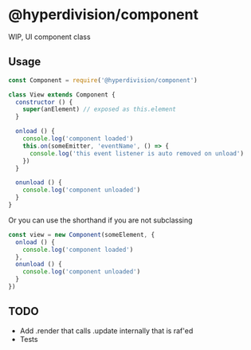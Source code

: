 # @hyperdivision/component

WIP, UI component class

## Usage

``` js
const Component = require('@hyperdivision/component')

class View extends Component {
  constructor () {
    super(anElement) // exposed as this.element
  }

  onload () {
    console.log('component loaded')
    this.on(someEmitter, 'eventName', () => {
      console.log('this event listener is auto removed on unload')
    })
  }

  onunload () {
    console.log('component unloaded')
  }
}
```

Or you can use the shorthand if you are not subclassing

``` js
const view = new Component(someElement, {
  onload () {
    console.log('component loaded')
  },
  onunload () {
    console.log('component unloaded')
  }
})
```

## TODO

* Add .render that calls .update internally that is raf'ed
* Tests
